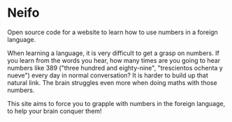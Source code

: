 # Neifo

Open source code for a website to learn how to use numbers in a foreign language.

When learning a language, it is very difficult to get a grasp on numbers. If you learn from the words you hear, how many times are you going to hear numbers like 389 ("three hundred and eighty-nine", "trescientos ochenta y nueve") every day in normal conversation? It is harder to build up that natural link. The brain struggles even more when doing maths with those numbers.

This site aims to force you to grapple with numbers in the foreign language, to help your brain conquer them!
